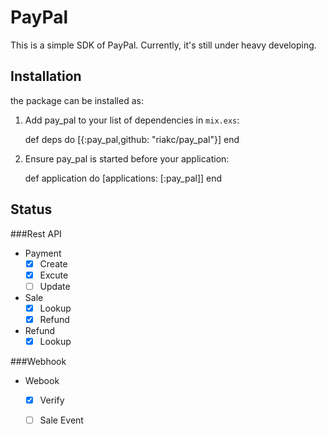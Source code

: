 # PayPal

This is a simple SDK of PayPal.
Currently, it's still under heavy developing.


## Installation

the package can be installed as:

  1. Add pay_pal to your list of dependencies in `mix.exs`:

        def deps do
          [{:pay_pal,github: "riakc/pay_pal"}]
        end

  2. Ensure pay_pal is started before your application:

        def application do
          [applications: [:pay_pal]]
        end


## Status

###Rest API

- Payment
  - [x] Create 
  - [x] Excute
  - [ ] Update

- Sale
  - [x] Lookup 
  - [x] Refund
  
- Refund
  - [x] Lookup 

###Webhook
- Webook
  - [x] Verify
  - [ ] Sale Event

  